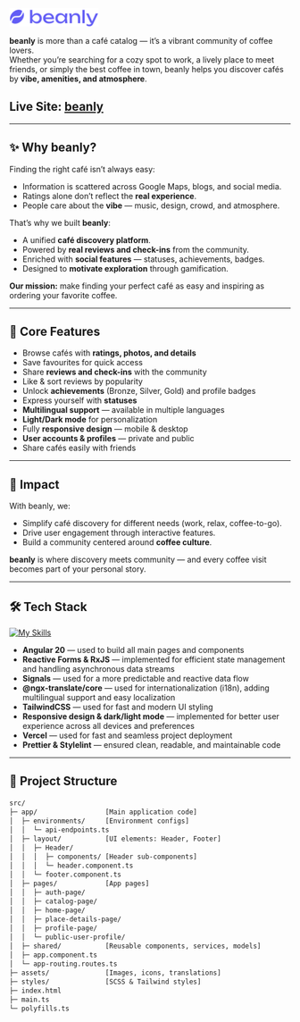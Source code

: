 <p>
  <img src="./src/assets/logo.svg" alt="Logo" width="160"/>
</p>

**beanly** is more than a café catalog — it’s a vibrant community of coffee lovers.  
Whether you’re searching for a cozy spot to work, a lively place to meet friends, or simply the best coffee in town, beanly helps you discover cafés by **vibe, amenities, and atmosphere**.  

## Live Site: [beanly](https://beanly.vercel.app)

---

## ✨ Why beanly?

Finding the right café isn’t always easy:  

- Information is scattered across Google Maps, blogs, and social media.  
- Ratings alone don’t reflect the **real experience**.  
- People care about the **vibe** — music, design, crowd, and atmosphere.  

That’s why we built **beanly**:  

- A unified **café discovery platform**.  
- Powered by **real reviews and check-ins** from the community.  
- Enriched with **social features** — statuses, achievements, badges.  
- Designed to **motivate exploration** through gamification.  

**Our mission:** make finding your perfect café as easy and inspiring as ordering your favorite coffee.  

---

## 🚀 Core Features

- Browse cafés with **ratings, photos, and details**  
- Save favourites for quick access  
- Share **reviews and check-ins** with the community  
- Like & sort reviews by popularity  
- Unlock **achievements** (Bronze, Silver, Gold) and profile badges  
- Express yourself with **statuses**  
- **Multilingual support** — available in multiple languages  
- **Light/Dark mode** for personalization  
- Fully **responsive design** — mobile & desktop  
- **User accounts & profiles** — private and public  
- Share cafés easily with friends  

---

## 🌟 Impact

With beanly, we:  

- Simplify café discovery for different needs (work, relax, coffee-to-go).  
- Drive user engagement through interactive features.  
- Build a community centered around **coffee culture**.  

**beanly** is where discovery meets community — and every coffee visit becomes part of your personal story.  

---

## 🛠 Tech Stack  
[![My Skills](https://skillicons.dev/icons?i=angular,tailwind,ts,html,css,sass,vscode,github,figma)](https://skillicons.dev)

- **Angular 20** — used to build all main pages and components  
- **Reactive Forms & RxJS** — implemented for efficient state management and handling asynchronous data streams  
- **Signals** — used for a more predictable and reactive data flow  
- **@ngx-translate/core** — used for internationalization (i18n), adding multilingual support and easy localization  
- **TailwindCSS** — used for fast and modern UI styling  
- **Responsive design & dark/light mode** — implemented for better user experience across all devices and preferences  
- **Vercel** — used for fast and seamless project deployment  
- **Prettier & Stylelint** — ensured clean, readable, and maintainable code

---

## 📁 Project Structure

```text
src/
├─ app/                 [Main application code]
│  ├─ environments/     [Environment configs]
│  │  └─ api-endpoints.ts
│  ├─ layout/           [UI elements: Header, Footer]
│  │  ├─ Header/
│  │  │  ├─ components/ [Header sub-components]
│  │  │  └─ header.component.ts
│  │  └─ footer.component.ts
│  ├─ pages/            [App pages]
│  │  ├─ auth-page/
│  │  ├─ catalog-page/
│  │  ├─ home-page/
│  │  ├─ place-details-page/
│  │  ├─ profile-page/
│  │  └─ public-user-profile/
│  ├─ shared/           [Reusable components, services, models]
│  ├─ app.component.ts
│  └─ app-routing.routes.ts
├─ assets/              [Images, icons, translations]
├─ styles/              [SCSS & Tailwind styles]
├─ index.html
├─ main.ts
└─ polyfills.ts









